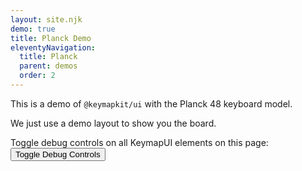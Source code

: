 ```yaml
---
layout: site.njk
demo: true
title: Planck Demo
eleventyNavigation:
  title: Planck
  parent: demos
  order: 2
---
```


This is a demo of `@keymapkit/ui` with the Planck 48 keyboard model.

We just use a demo layout to show you the board.

Toggle debug controls on all KeymapUI elements on this page:
<button onclick="toggleAllKeymapUiDebug()">Toggle Debug Controls</button>

<div id="app"></div>

<script type="module">
  import { Planck48ExampleLayout } from "/keymaps/planck48-example-layout.js";
  const app = document.getElementById("app");
  const keymapUi = document.createElement("keymap-ui");
  const availableKeymaps = [Planck48ExampleLayout];
  keymapUi.setAttribute("id", "keymap-title");
  keymapUi.setAttribute("show-debug", "true");
  keymapUi.setAttribute("query-prefix", "keymap");
  keymapUi.setModelsAndMaps(availableKeymaps);
  app.appendChild(keymapUi);
</script>
